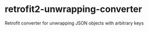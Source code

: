 # retrofit2-unwrapping-converter
Retrofit converter for unwrapping JSON objects with arbitrary keys
